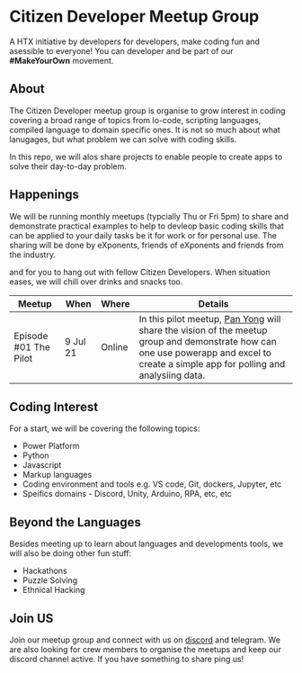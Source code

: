 # Citizen Developer Meetup Group
A HTX initiative by developers for developers, make coding fun and asessible to everyone! You can developer and be part of our **#MakeYourOwn** movement.

## About
The Citizen Developer meetup group is organise to grow interest in coding covering a broad range of topics from lo-code, scripting languages, compiled language to domain specific ones. It is not so much about what lanugages, but what problem we can solve with coding skills.

In this repo, we will alos share projects to enable people to create apps to solve their day-to-day problem.

## Happenings
We will be running monthly meetups (typcially Thu or Fri 5pm) to share and demonstrate practical examples to help to devleop basic coding skills that can be applied to your daily tasks be it for work or for personal use. The sharing will be done by eXponents, friends of eXponents and friends from the industry.

and for you to hang out with fellow Citizen Developers. When situation eases, we will chill over drinks and snacks too. 

|Meetup|When|Where|Details|
|---|---|---|---|
|Episode #01 The Pilot|9 Jul 21| Online|In this pilot meetup, [Pan Yong](https://www.linkedin.com/in/ngpanyong/) will share the vision of the meetup group and demonstrate how can one use powerapp and excel to create a simple app for polling and analysiing data.|



## Coding Interest
For a start, we will be covering the following topics:
- Power Platform 
- Python
- Javascript
- Markup languages
- Coding environment and tools e.g. VS code, Git, dockers, Jupyter, etc
- Speifics domains - Discord, Unity, Arduino, RPA, etc, etc 

## Beyond the Languages
Besides meeting up to learn about languages and developments tools, we will also be doing other fun stuff:
- Hackathons
- Puzzle Solving
- Ethnical Hacking
 

## Join US
Join our meetup group and connect with us on [discord](https://discord.gg/DRC96Rhb9r) and telegram. We are also looking for crew members to organise the meetups and keep our discord channel active. If you have something to share ping us!
